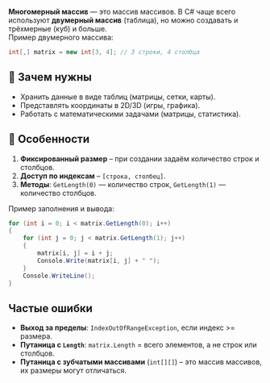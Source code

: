**Многомерный массив** — это массив массивов. В C# чаще всего используют **двумерный массив** (таблица), но можно создавать и трёхмерные (куб) и больше.  
Пример двумерного массива:

```csharp
int[,] matrix = new int[3, 4]; // 3 строки, 4 столбца
```
## 🎯 Зачем нужны

- Хранить данные в виде таблиц (матрицы, сетки, карты).
- Представлять координаты в 2D/3D (игры, графика).
- Работать с математическими задачами (матрицы, статистика).

## 🔑 Особенности

1. **Фиксированный размер** – при создании задаём количество строк и столбцов.
2. **Доступ по индексам** – `[строка, столбец]`.
3. **Методы**: `GetLength(0)` — количество строк, `GetLength(1)` — количество столбцов.

Пример заполнения и вывода:

```csharp
for (int i = 0; i < matrix.GetLength(0); i++)
{
    for (int j = 0; j < matrix.GetLength(1); j++)
    {
        matrix[i, j] = i + j;
        Console.Write(matrix[i, j] + " ");
    }
    Console.WriteLine();
}
```

## Частые ошибки
- **Выход за пределы**: `IndexOutOfRangeException`, если индекс >= размера.
- **Путаница с `Length`**: `matrix.Length` = всего элементов, а не строк или столбцов.
- **Путаница с зубчатыми массивами** (`int[][]`) – это массив массивов, их размеры могут отличаться.
